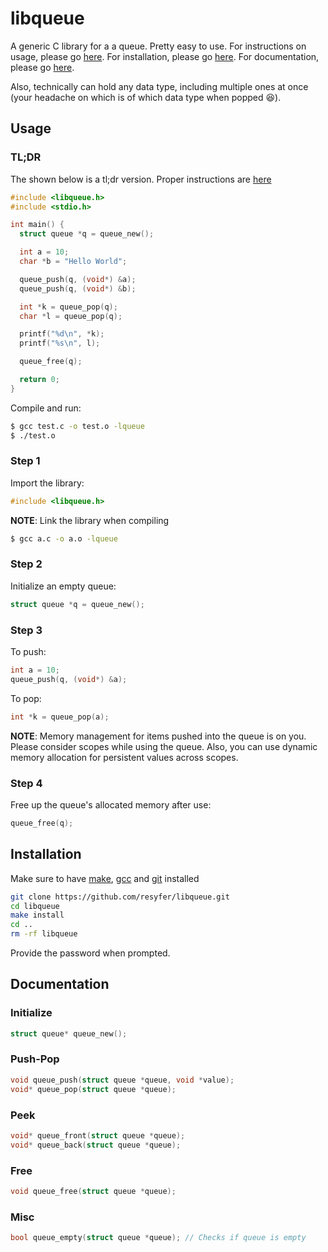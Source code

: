 # libqueue

A generic C library for a a queue. Pretty easy to use. For instructions on usage, please go [here](#usage).
For installation, please go [here](#installation). For documentation, please go [here](#documentation).

Also, technically can hold any data type, including multiple ones at once (your headache on which is of which data type when popped 😆).

## Usage

### TL;DR

The shown below is a tl;dr version. Proper instructions are [here](#step-1)

```c
#include <libqueue.h>
#include <stdio.h>

int main() {
  struct queue *q = queue_new();

  int a = 10;
  char *b = "Hello World";

  queue_push(q, (void*) &a);
  queue_push(q, (void*) &b);

  int *k = queue_pop(q);
  char *l = queue_pop(q);

  printf("%d\n", *k);
  printf("%s\n", l);

  queue_free(q);

  return 0;
}
```

Compile and run:

```bash
$ gcc test.c -o test.o -lqueue
$ ./test.o
```

### Step 1

Import the library:

```c
#include <libqueue.h>
```

**NOTE**: Link the library when compiling

```bash
$ gcc a.c -o a.o -lqueue
```

### Step 2

Initialize an empty queue:

```c
struct queue *q = queue_new();
```

### Step 3

To push:

```c
int a = 10;
queue_push(q, (void*) &a);
```

To pop:

```c
int *k = queue_pop(a);
```

**NOTE**: Memory management for items pushed into the queue is on you. Please consider scopes while using the queue. Also, you can use dynamic memory allocation for persistent values across scopes.

### Step 4

Free up the queue's allocated memory after use:

```c
queue_free(q);
```

## Installation

Make sure to have [make](https://www.gnu.org/software/make/), [gcc](https://www.gnu.org/software/gcc/) and [git](https://git-scm.com/) installed

```bash
git clone https://github.com/resyfer/libqueue.git
cd libqueue
make install
cd ..
rm -rf libqueue
```

Provide the password when prompted.

## Documentation

### Initialize

```c
struct queue* queue_new();
```

### Push-Pop

```c
void queue_push(struct queue *queue, void *value);
void* queue_pop(struct queue *queue);
```

### Peek

```c
void* queue_front(struct queue *queue);
void* queue_back(struct queue *queue);
```

### Free

```c
void queue_free(struct queue *queue);
```

### Misc

```c
bool queue_empty(struct queue *queue); // Checks if queue is empty
```
